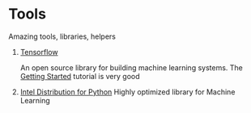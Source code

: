 # Tools

  Amazing tools, libraries, helpers
  
1. [Tensorflow](https://www.tensorflow.org/)  

   An open source library for building machine learning systems. The 
   [Getting Started](https://www.tensorflow.org/get_started/) tutorial
   is very good
   
2. [Intel Distribution for Python](https://software.intel.com/en-us/distribution-for-python)
   Highly optimized library for Machine Learning    